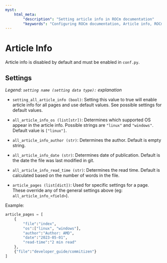 ```yaml
---
myst:
    html_meta:
        "description": "Setting article info in ROCm documentation"
        "keywords": "Configuring ROCm documentation, Article info, ROCm docs core user guide"
---
```


# Article Info

Article info is disabled by default and must be enabled in `conf.py`.

## Settings

*Legend: `setting name (setting data type):` explanation*

- `setting_all_article_info (bool)`: Setting this value to true will enable article info for all pages and use default values. See possible settings for default values.

- `all_article_info_os (list[str])`: Determines which supported OS appear in the article info. Possible strings are `"linux"` and `"windows"`. Default value is `["linux"]`.

- `all_article_info_author (str)`: Determines the author. Default is empty string.

- `all_article_info_date (str)`: Determines date of publication. Default is the date the file was last modified in git.

- `all_article_info_read_time (str)`: Determines the read time. Default is calculated based on the number of words in the file.

- `article_pages (list[dict])`: Used for specific settings for a page. These override any of the general settings above (eg: `all_article_info_<field>`).

Example:

```python
article_pages = [
    {
        "file":"index",
        "os":["linux", "windows"],
        "author":"Author: AMD",
        "date":"2023-05-01",
        "read-time":"2 min read"
    },
    {"file":"developer_guide/commitizen"}
]
```
